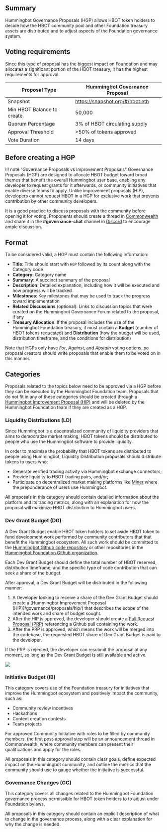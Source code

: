 ## Summary

Hummingbot Governance Proposals (HGP) allows HBOT token holders to decide how the HBOT community pool and other Foundation treasury assets are distributed and to adjust aspects of the Foundation governance system.

## Voting requirements

Since this type of proposal has the biggest impact on Foundation and may allocates a significant portion of the HBOT treasury,  it has the highest requirements for approval.

| Proposal Type                | Hummingbot Governance Proposal |
| ---------------------------- | ------------------------- |
| Snapshot                     | https://snapshot.org/#/hbot.eth |
| Min HBOT Balance to create   | 50,000                    |
| Quorum Percentage            | 3% of HBOT circulating supply   |
| Approval Threshold           | >50% of tokens approved   |
| Vote Duration                | 14 days                   |

## Before creating a HGP

!!! note "Governance Proposals vs Improvement Proposals"
    Governance Proposals (HGP) are designed to allocate HBOT budget toward broad themes that benefit the overall Hummingbot user base, enabling any developer to request grants for it afterwards, or community initiatives that enable diverse teams to apply. Unlike improvement proposals (HIP), developers cannot request HBOT in a HGP for exclusive work that prevents contribution by other community developers.

It is a good practice to discuss proposals with the community before opening it for voting. Proponents should create a thread in [Commonwealth](https://commonwealth.im/hummingbot-foundation) and share it in the **#governance-chat** channel in [Discord](https://discord.hummingbot.io) to encourage ample discussion.

## Format

To be considered valid, a HGP must contain the following information:

- **Title**: Title should start with `HGP` followed by its count along with the Category code
- **Category**: Category name
- **Summary**: A succinct summary of the proposal
- **Description**: Detailed explanation, including how it will be executed and how progress will be tracked
- **Milestones**: Key milestones that may be used to track the progress toward implementation
- **Related Discussions** (optional): Links to discussion topics that were created on the Hummingbot Governance Forum related to the proposal, if any
- **Treasury Allocation**: If the proposal includes the use of the Hummingbot Foundation treasury, it must contain a **Budget** (number of HBOT tokens requested) and **Distribution** (how the budget will be used, distribution timeframe, and the conditions for distribution)

Note that HGPs only have *For*, *Against*, and *Abstain* voting options, so proposal creators should write proposals that enable them to be voted on in this manner.

## Categories

Proposals related to the topics below need to be approved via a HGP before they can be executed by the Hummingbot Foundation team. Proposals that do not fit in any of these categories should be created through a [Hummingbot Improvement Proposal (HIP)](/governance/proposals/hip/) and will be deleted by the Hummingbot Foundation team if they are created as a HGP.

### Liquidity Distributions (LD)

Since Hummingbot is a decentralized community of liquidity providers that aims to democratize market making, HBOT tokens should be distributed to people who use the Hummingbot software to provide liquidity.

In order to maximize the probability that HBOT tokens are distributed to people using Hummingbot, Liquidity Distribution proposals should distribute tokens to users who:

- Generate verified trading activity via Hummingbot exchange connectors;
- Provide liquidity to HBOT trading pairs, and/or; 
- Participate on decentralized market making platforms like [Miner](https://miner.hummingbot.io) where the preponderance of users use Hummingbot.

All proposals in this category should contain detailed information about the platform and its trading metrics, along with an explanation for how the proposal will maximize HBOT distribution to Hummingbot users.

### Dev Grant Budget (DG)

A Dev Grant Budget enable HBOT token holders to set aside HBOT token to fund development work performed by community contributors that that benefit the Hummingbot ecosystem. All such work should be committed to the [Hummingbot Github code repository](https://github.com/hummingbot/hummingbot) or other repositories in the [Hummingbot Foundation Github organization](https://github.com/hummingbot).

Each Dev Grant Budget should define the total number of HBOT reserved, distribution timeframe, and the specific type of code contribution that can seek a share of the budget.

After approval, a Dev Grant Budget will be distributed in the following manner:

1. A Developer looking to receive a share of the Dev Grant Budget should create a [Hummingbot Improvement Proposal (HIP)]/governance/proposals/hip/) that describes the scope of the intended work and share of budget sought.
2. After the HIP is approved, the developer should create a [Pull Request Proposal (PRP)](/governance/proposals/prp/) referencing a Github pull containing the work.
3. After the PRP is approved, which means the work will be merged into the codebase, the requested HBOT share of Dev Grant Budget is paid to the developer.

 If the PRP is rejected, the developer can resubmit the proposal at any moment, so long as the Dev Grant Budget is still available and active.

 ![](/assets/img/prp-process.png)

### Initiative Budget (IB)

This category covers use of the Foundation treasury for initiatives that improve the Hummingbot ecosystem and positively impact the community, such as:

- Community review incentives
- Hackathons
- Content creation contests
- Team projects

For approved Community Initiative with roles to be filled by community members, the first 
post-approval step will be an announcement thread in Commonwealth, where community members can present their qualifications and apply for the roles.

All proposals in this category should contain clear goals, define expected impact on the Hummingbot community, and outline the metrics that the community should use to gauge whether the initiative is successful.

### Governance Changes (GC)

This category covers all changes related to the Hummingbot Foundation governance process permissible for HBOT token holders to to adjust under Foundation bylaws.

All proposals in this category should contain an explicit description of what to change in the governance process, along with a clear explanation for why the change is needed.
